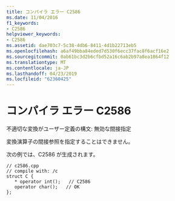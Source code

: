 ```yaml
---
title: コンパイラ エラー C2586
ms.date: 11/04/2016
f1_keywords:
- C2586
helpviewer_keywords:
- C2586
ms.assetid: dae703c7-5c38-4db6-8411-4d1b22713eb5
ms.openlocfilehash: a6af49bba84eded7d530f6ecc37fac8f6acf16e2
ms.sourcegitcommit: 0ab61bc3d2b6cfbd52a16c6ab2b97a8ea1864f12
ms.translationtype: MT
ms.contentlocale: ja-JP
ms.lasthandoff: 04/23/2019
ms.locfileid: "62360425"
---
```

# <a name="compiler-error-c2586"></a>コンパイラ エラー C2586

不適切な変換がユーザー定義の構文: 無効な間接指定

変換演算子の間接参照を指定することはできません。

次の例では、C2586 が生成されます。

```
// c2586.cpp
// compile with: /c
struct C {
   * operator int();   // C2586
   operator char();   // OK
};
```